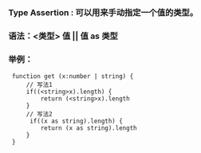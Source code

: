 ### Type Assertion : 可以用来手动指定一个值的类型。
### 语法：<类型> 值  ||  值 as 类型
### 举例：
```
 function get (x:number | string) {
     // 写法1
     if((<string>x).length) {
         return (<string>x).length
     }
     // 写法2
      if((x as string).length) {
         return (x as string).length
     }
 }
```
       